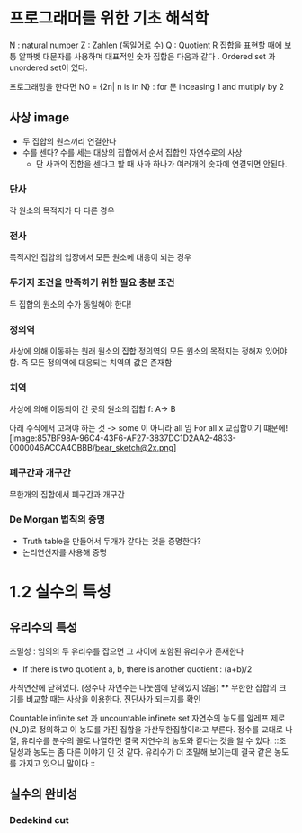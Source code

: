 # 프로그래머를 위한 기초 해석학 
N : natural number
Z : Zahlen (독일어로 수)
Q : Quotient
R 
집합을 표현할 때에 보통 알파벳 대문자를 사용하며 대표적인 숫자 집합은 다움과 같다 . Ordered set 과 unordered set이 있다. 

프로그래밍을 한다면 
N0 = {2n| n is in N} : for 문 inceasing 1 and mutiply by 2 

## 사상 image 
* 두 집합의 원소끼리 연결한다 
* 수를 센다? 수를 세는 대상의 집합에서 순서 집합인 자연수로의 사상
	* 단 사과의 집합을 센다고 할 때 사과 하나가 여러개의 숫자에 연결되면 안된다. 
### 단사
각 원소의 목적지가 다 다른 경우 
### 전사 
목적지인 집합의 입장에서 모든 원소에 대응이 되는 경우 

### 두가지 조건을 만족하기 위한 필요 충분 조건 
두 집합의 원소의 수가 동일해야 한다! 

### 정의역 
사상에 의해 이동하는 원래 원소의 집합 
정의역의 모든 원소의 목적지는 정해져 있어야 함. 즉 모든 정의역에 대응되는 치역의 값은 존재함 
### 치역 
사상에 의해 이동되어 간 곳의 원소의 집합 
f: A-> B

아래 수식에서 고쳐야 하는 것 -> some 이 아니라 all 임 
For all x  교집합이기 떄문에! 
[image:857BF98A-96C4-43F6-AF27-3837DC1D2AA2-4833-0000046ACCA4CBBB/bear_sketch@2x.png]

### 폐구간과 개구간
 무한개의 집합에서 폐구간과 개구간

### De Morgan 법칙의 증명 
* Truth table을 만들어서 두개가 같다는 것을 증명한다?
* 논리연산자를 사용해 증명 


# 1.2 실수의 특성 
## 유리수의 특성 
조밀성 : 임의의 두 유리수를 잡으면 그 사이에 포함된 유리수가 존재한다
* If there is two quotient a, b, there is another quotient : (a+b)/2


사칙연산에 닫혀있다. (정수나 자연수는 나눗셈에 닫혀있지 않음)
** 무한한 집합의 크기를 비교할 때는 사상을 이용한다. 전단사가 되는지를 확인 

Countable infinite set 과 uncountable infinete set 
자연수의 농도를 알레프 제로 (N_0)로 정의하고 이 농도를 가진 집합을 가산무한집합이라고 부른다. 정수를 교대로 나열, 유리수를 분수의 꼴로 나열하면 결국 자연수의 농도와 같다는 것을 알 수 있다. ::조밀성과 농도는 좀 다른 이야기 인 것 같다. 유리수가 더 조밀해 보이는데 결국 같은 농도를 가지고 있으니 말이다 ::

## 실수의 완비성 
### Dedekind cut 
